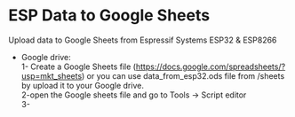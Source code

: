 # ESP Data to Google Sheets
Upload data to Google Sheets from  Espressif Systems ESP32 &amp; ESP8266 

* Google drive:  
1- Create a Google Sheets file (https://docs.google.com/spreadsheets/?usp=mkt_sheets) or you can use data_from_esp32.ods file from /sheets by upload it to your Google drive.  
2-open the Google sheets file and go to Tools -> Script editor  
3- 
